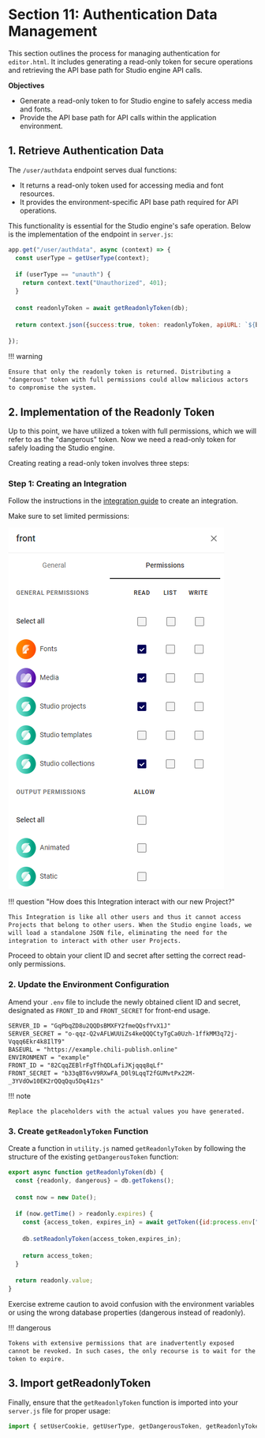 # Section 11: Authentication Data Management

This section outlines the process for managing authentication for `editor.html`. It includes generating a read-only token for secure operations and retrieving the API base path for Studio engine API calls.

**Objectives**

- Generate a read-only token to for Studio engine to safely access media and fonts.
- Provide the API base path for API calls within the application environment.

## 1. Retrieve Authentication Data

The `/user/authdata` endpoint serves dual functions:

- It returns a read-only token used for accessing media and font resources.
- It provides the environment-specific API base path required for API operations.

This functionality is essential for the Studio engine's safe operation. Below is the implementation of the endpoint in `server.js`:

```javascript
app.get("/user/authdata", async (context) => {
  const userType = getUserType(context);

  if (userType == "unauth") {
    return context.text("Unauthorized", 401);
  }

  const readonlyToken = await getReadonlyToken(db);

  return context.json({success:true, token: readonlyToken, apiURL: `${baseURL}/grafx/api/v1/environment/${environment}/`});

});
```

!!! warning

    Ensure that only the readonly token is returned. Distributing a "dangerous" token with full permissions could allow malicious actors to compromise the system.

## 2. Implementation of the Readonly Token

Up to this point, we have utilized a token with full permissions, which we will refer to as the "dangerous" token. Now we need a read-only token for safely loading the Studio engine.

Creating reating a read-only token involves three steps:

### Step 1: Creating an Integration
Follow the instructions in the [integration guide](/GraFx-Developers/grafx-studio/integration-overview/04-managing-integrations-and-authentication/) to create an integration.

Make sure to set limited permissions:

![permissions](permissions.png)

!!! question "How does this Integration interact with our new Project?"

    This Integration is like all other users and thus it cannot access Projects that belong to other users. When the Studio engine loads, we will load a standalone JSON file, eliminating the need for the integration to interact with other user Projects.

Proceed to obtain your client ID and secret after setting the correct read-only permissions.

### 2. Update the Environment Configuration

Amend your `.env` file to include the newly obtained client ID and secret, designated as `FRONT_ID` and `FRONT_SECRET` for front-end usage.
```
SERVER_ID = "GqPbqZD8u2QQDsBMXFY2fmeQQsfYvX1J"
SERVER_SECRET = "o-qqz-Q2vAFLWUUiZs4keQQQCtyTgCa0Uzh-1ffkMM3q72j-Vqqq6Ekr4k8IlT9"
BASEURL = "https://example.chili-publish.online"
ENVIRONMENT = "example"
FRONT_ID = "82CqqZEBlrFgTfhQDLafiJKjqqq8qLf"
FRONT_SECRET = "b33qBT6vV9RXwFA_D0l9LqqT2fGUMvtPx22M-_3YVdOw10EK2rQQqQqu5Dq41zs"
```

!!! note

    Replace the placeholders with the actual values you have generated.

### 3. Create `getReadonlyToken` Function

Create a function in `utility.js` named `getReadonlyToken` by following the structure of the existing `getDangerousToken` function:

```js
export async function getReadonlyToken(db) {
  const {readonly, dangerous} = db.getTokens();

  const now = new Date();

  if (now.getTime() > readonly.expires) {
    const {access_token, expires_in} = await getToken({id:process.env["FRONT_ID"], secret:process.env["FRONT_SECRET"]});

    db.setReadonlyToken(access_token,expires_in);

    return access_token;
  }

  return readonly.value;
}
```

Exercise extreme caution to avoid confusion with the environment variables or using the wrong database properties (dangerous instead of readonly).

!!! dangerous

    Tokens with extensive permissions that are inadvertently exposed cannot be revoked. In such cases, the only recourse is to wait for the token to expire.

## 3. Import getReadonlyToken

Finally, ensure that the `getReadonlyToken` function is imported into your `server.js` file for proper usage:

```js
import { setUserCookie, getUserType, getDangerousToken, getReadonlyToken  } from "./utility.js";
```
